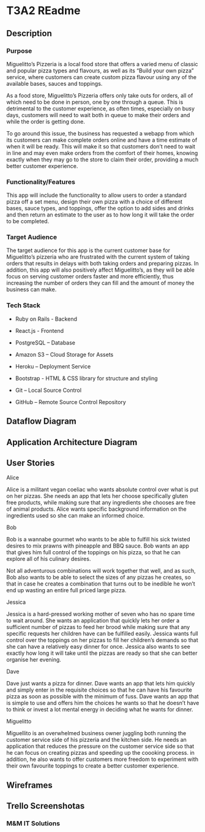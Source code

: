 # T3A2 REadme

## Description

### Purpose

Miguelitto’s Pizzeria is a local food store that offers a varied menu of classic and popular pizza types and flavours, as well as its “Build your own pizza” service, where customers can create custom pizza flavour using any of the available bases, sauces and toppings.

As a food store, Miguelitto’s Pizzeria offers only take outs for orders, all of which need to be done in person, one by one through a queue. This is detrimental to the customer experience, as often times, especially on busy days, customers will need to wait both in queue to make their orders and while the order is getting done.

To go around this issue, the business has requested a webapp from which its customers can make complete orders online and have a time estimate of when it will be ready. This will make it so that customers don’t need to wait in line and may even make orders from the comfort of their homes, knowing exactly when they may go to the store to claim their order, providing a much better customer experience.

### Functionality/Features

This app will include the functionality to allow users to order a standard pizza off a set menu, design their own pizza with a choice of different bases, sauce types, and toppings, offer the option to add sides and drinks and then return an estimate to the user as to how long it will take the order to be completed.

### Target Audience

The target audience for this app is the current customer base for Miguelitto’s pizzeria who are frustrated with the current system of taking orders that results in delays with both taking orders and preparing pizzas. In addition, this app will also positively affect Miguelitto’s, as they will be able focus on serving customer orders faster and more efficiently, thus increasing the number of orders they can fill and the amount of money the business can make.

### Tech Stack

- Ruby on Rails - Backend

- React.js - Frontend

- PostgreSQL – Database

- Amazon S3 – Cloud Storage for Assets

- Heroku – Deployment Service

- Bootstrap - HTML & CSS library for structure and styling

- Git – Local Source Control

- GitHub – Remote Source Control Repository

## Dataflow Diagram

## Application Architecture Diagram

## User Stories

Alice

Alice is a militant vegan coeliac who wants absolute control over what is put on her pizzas. She needs an app that lets her choose specifically gluten free products, while making sure that any ingredients she chooses are free of animal products. Alice wants specific background information on the ingredients used so she can make an informed choice.

Bob

Bob is a wannabe gourmet who wants to be able to fulfill his sick twisted desires to mix prawns with pineapple and BBQ sauce. Bob wants an app that gives him full control of the toppings on his pizza, so that he can explore all of his culinary desires.

Not all adventurous combinations will work together that well, and as such, Bob also wants to be able to select the sizes of any pizzas he creates, so that in case he creates a combination that turns out to be inedible he won’t end up wasting an entire full priced large pizza.


Jessica

Jessica is a hard-pressed working mother of seven who has no spare time to wait around. She wants an application that quickly lets her order a sufficient number of pizzas to feed her brood while making sure that any specific requests her children have can be fulfilled easily. Jessica wants full control over the toppings on her pizzas to fill her children’s demands so that she can have a relatively easy dinner for once. Jessica also wants to see exactly how long it will take until the pizzas are ready so that she can better organise her evening.  

Dave

Dave just wants a pizza for dinner. Dave wants an app that lets him quickly and simply enter in the requisite choices so that he can have his favourite pizza as soon as possible with the minimum of fuss. Dave wants an app that is simple to use and offers him the choices he wants so that he doesn’t have to think or invest a lot mental energy in deciding what he wants for dinner.

Miguelitto

Miguellito is an overwhelmed business owner juggling both running the customer service side of his pizzeria and the kitchen side. He needs an application that reduces the pressure on the customer service side so that he can focus on creating pizzas and speeding up the coooking process. in addition, he also wants to offer customers more freedom to experiment with their own favourite toppings to create a better customer experience. 

## Wireframes

## Trello Screenshotas

### M&M IT Solutions
